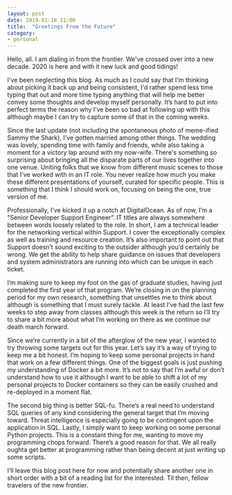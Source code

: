 ```yaml
---
layout: post
date: 2019-01-18 11:00
title:  "Greetings From the Future"
category: 
- personal
---
```


Hello, all. I am dialing in from the frontier. We've crossed over into a new decade. 2020 is here and with it new luck and good tidings!

I've been neglecting this blog. As much as I could say that I'm thinking about picking it back up and being consistent, I'd rather spend less time typing that out and more time typing anything that will help me better convey some thoughts and develop myself personally.  It’s hard to put into perfect terms the reason why I’ve been so bad at following up with this although maybe I can try to capture some of that in the coming weeks.

Since the last update (not including the spontaneous photo of meme-ified Sammy the Shark), I've gotten married among other things. The wedding was lovely, spending time with family and friends, while also taking a moment for a victory lap around with my now-wife. There's something so surprising about bringing all the disparate parts of our lives together into one venue. Uniting folks that we know from different music scenes to those that I've worked with in an IT role. You never realize how much you make these different presentations of yourself, curated for specific people. This is something that I think I should work on, focusing on being the one, true version of me.

Professionally, I’ve kicked it up a notch at DigitalOcean. As of now, I’m a “Senior Developer Support Engineer”. IT titles are always somewhere between words loosely related to the role. In short, I am a technical leader for the networking vertical within Support. I cover the exceptionally complex as well as training and resource creation. It’s also important to point out that Support doesn’t sound exciting to the outsider although you’d certainly be wrong. We get the ability to help share guidance on issues that developers and system administrators are running into which can be unique in each ticket.

I’m making sure to keep my foot on the gas of graduate studies, having just completed the first year of that program. We’re closing in on the planning period for my own research, something that unsettles me to think about although is something that I must surely tackle. At least I’ve had the last few weeks to step away from classes although this week is the return so I’ll try to share a bit more about what I’m working on there as we continue our death march forward. 

Since we’re currently in a bit of the afterglow of the new year, I wanted to try throwing some targets out for this year. Let’s say it’s a way of trying to keep me a bit honest. I’m hoping to keep some personal projects in hand that work on a few different things. One of the biggest goals is just pushing my understanding of Docker a bit more. It’s not to say that I’m awful or don’t understand how to use it although I want to be able to shift a lot of my personal projects to Docker containers so they can be easily crushed and re-deployed in a moment flat. 

The second big thing is better SQL-fu. There’s a real need to understand SQL queries of any kind considering the general target that I’m moving toward. Threat intelligence is especially going to be contingent upon the application in SQL. Lastly, I simply want to keep working on some personal Python projects. This is a constant thing for me, wanting to move my programming chops forward. There’s a good reason for that. We all really oughta get better at programming rather than being decent at just writing up some scripts. 

I’ll leave this blog post here for now and potentially share another one in short order with a bit of a reading list for the interested. Til then, fellow travelers of the new frontier.

